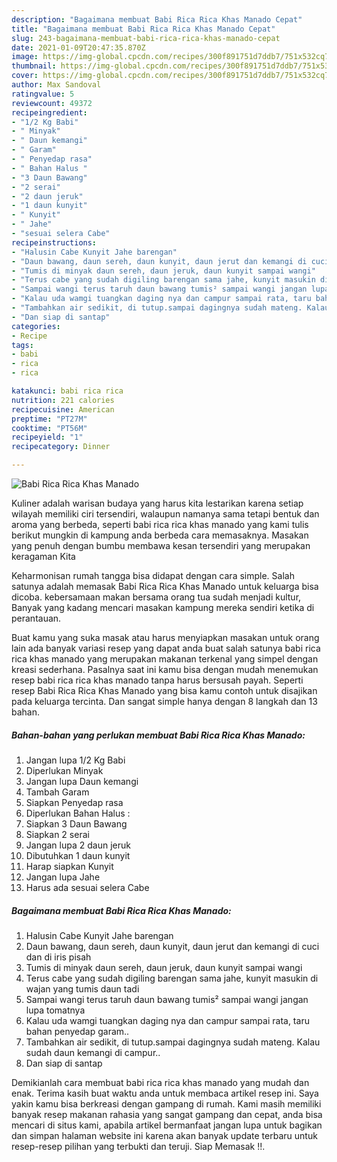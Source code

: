 ```yaml
---
description: "Bagaimana membuat Babi Rica Rica Khas Manado Cepat"
title: "Bagaimana membuat Babi Rica Rica Khas Manado Cepat"
slug: 243-bagaimana-membuat-babi-rica-rica-khas-manado-cepat
date: 2021-01-09T20:47:35.870Z
image: https://img-global.cpcdn.com/recipes/300f891751d7ddb7/751x532cq70/babi-rica-rica-khas-manado-foto-resep-utama.jpg
thumbnail: https://img-global.cpcdn.com/recipes/300f891751d7ddb7/751x532cq70/babi-rica-rica-khas-manado-foto-resep-utama.jpg
cover: https://img-global.cpcdn.com/recipes/300f891751d7ddb7/751x532cq70/babi-rica-rica-khas-manado-foto-resep-utama.jpg
author: Max Sandoval
ratingvalue: 5
reviewcount: 49372
recipeingredient:
- "1/2 Kg Babi"
- " Minyak"
- " Daun kemangi"
- " Garam"
- " Penyedap rasa"
- " Bahan Halus "
- "3 Daun Bawang"
- "2 serai"
- "2 daun jeruk"
- "1 daun kunyit"
- " Kunyit"
- " Jahe"
- "sesuai selera Cabe"
recipeinstructions:
- "Halusin Cabe Kunyit Jahe barengan"
- "Daun bawang, daun sereh, daun kunyit, daun jerut dan kemangi di cuci dan di iris pisah"
- "Tumis di minyak daun sereh, daun jeruk, daun kunyit sampai wangi"
- "Terus cabe yang sudah digiling barengan sama jahe, kunyit masukin di wajan yang tumis daun tadi"
- "Sampai wangi terus taruh daun bawang tumis² sampai wangi jangan lupa tomatnya"
- "Kalau uda wamgi tuangkan daging nya dan campur sampai rata, taru bahan penyedap garam.."
- "Tambahkan air sedikit, di tutup.sampai dagingnya sudah mateng. Kalau sudah daun kemangi di campur.."
- "Dan siap di santap"
categories:
- Recipe
tags:
- babi
- rica
- rica

katakunci: babi rica rica 
nutrition: 221 calories
recipecuisine: American
preptime: "PT27M"
cooktime: "PT56M"
recipeyield: "1"
recipecategory: Dinner

---
```



![Babi Rica Rica Khas Manado](https://img-global.cpcdn.com/recipes/300f891751d7ddb7/751x532cq70/babi-rica-rica-khas-manado-foto-resep-utama.jpg)

Kuliner adalah warisan budaya yang harus kita lestarikan karena setiap wilayah memiliki ciri tersendiri, walaupun namanya sama tetapi bentuk dan aroma yang berbeda, seperti babi rica rica khas manado yang kami tulis berikut mungkin di kampung anda berbeda cara memasaknya. Masakan yang penuh dengan bumbu membawa kesan tersendiri yang merupakan keragaman Kita

Keharmonisan rumah tangga bisa didapat dengan cara simple. Salah satunya adalah memasak Babi Rica Rica Khas Manado untuk keluarga bisa dicoba. kebersamaan makan bersama orang tua sudah menjadi kultur, Banyak yang kadang mencari masakan kampung mereka sendiri ketika di perantauan.



Buat kamu yang suka masak atau harus menyiapkan masakan untuk orang lain ada banyak variasi resep yang dapat anda buat salah satunya babi rica rica khas manado yang merupakan makanan terkenal yang simpel dengan kreasi sederhana. Pasalnya saat ini kamu bisa dengan mudah menemukan resep babi rica rica khas manado tanpa harus bersusah payah.
Seperti resep Babi Rica Rica Khas Manado yang bisa kamu contoh untuk disajikan pada keluarga tercinta. Dan sangat simple hanya dengan 8 langkah dan 13 bahan.


<!--inarticleads1-->

##### Bahan-bahan yang perlukan membuat Babi Rica Rica Khas Manado:

1. Jangan lupa 1/2 Kg Babi
1. Diperlukan  Minyak
1. Jangan lupa  Daun kemangi
1. Tambah  Garam
1. Siapkan  Penyedap rasa
1. Diperlukan  Bahan Halus :
1. Siapkan 3 Daun Bawang
1. Siapkan 2 serai
1. Jangan lupa 2 daun jeruk
1. Dibutuhkan 1 daun kunyit
1. Harap siapkan  Kunyit
1. Jangan lupa  Jahe
1. Harus ada sesuai selera Cabe




<!--inarticleads2-->

##### Bagaimana membuat  Babi Rica Rica Khas Manado:

1. Halusin Cabe Kunyit Jahe barengan
1. Daun bawang, daun sereh, daun kunyit, daun jerut dan kemangi di cuci dan di iris pisah
1. Tumis di minyak daun sereh, daun jeruk, daun kunyit sampai wangi
1. Terus cabe yang sudah digiling barengan sama jahe, kunyit masukin di wajan yang tumis daun tadi
1. Sampai wangi terus taruh daun bawang tumis² sampai wangi jangan lupa tomatnya
1. Kalau uda wamgi tuangkan daging nya dan campur sampai rata, taru bahan penyedap garam..
1. Tambahkan air sedikit, di tutup.sampai dagingnya sudah mateng. Kalau sudah daun kemangi di campur..
1. Dan siap di santap




Demikianlah cara membuat babi rica rica khas manado yang mudah dan enak. Terima kasih buat waktu anda untuk membaca artikel resep ini. Saya yakin kamu bisa berkreasi dengan gampang di rumah. Kami masih memiliki banyak resep makanan rahasia yang sangat gampang dan cepat, anda bisa mencari di situs kami, apabila artikel bermanfaat jangan lupa untuk bagikan dan simpan halaman website ini karena akan banyak update terbaru untuk resep-resep pilihan yang terbukti dan teruji. Siap Memasak !!. 
